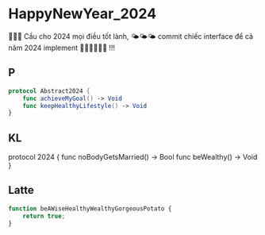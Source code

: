 # HappyNewYear_2024

🐉🐉🐉 Cầu cho 2024 mọi điều tốt lành, 🌤️🌤️🌤️ commit chiếc interface để cả năm 2024 implement 🙏🏼🙏🏼🙏🏼 !!!

## P
```swift
protocol Abstract2024 {
    func achieveMyGoal() -> Void
    func keepHealthyLifestyle() -> Void
}
```
## KL
protocol 2024 {
    func noBodyGetsMarried() -> Bool
    func beWealthy() -> Void
}
## Latte
```javascript
function beAWiseHealthyWealthyGorgeousPotato {
	return true;
}
```
